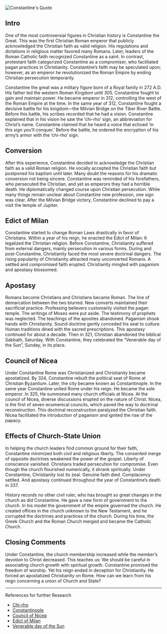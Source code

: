 <!--properties
title=Constantine
id=PlcMj6uIHt
authorKey=wendly
image=https://servone.wspecs.com/wspecs/full/constantine.jpg
publish=true
summary=History records the acts of no other civil ruler who has wrought so great changes in the church as did Constantine. He gave a new form of government to the church, having for his model the government of the empire. He created offices in the church unknown to the New Testament, and he corrupted the doctrines and practices of the church.
created=Fri Apr 22 2016 20:03:32 GMT+0300 (EEST)
updated=Mon Feb 20 2017 05:37:49 GMT+0200 (EET)
searches=
-->

![Constantine's Quote](https://servone.wspecs.com/wspecs/full/constantine.jpg)
## Intro
One of the most controversial figures in Christian history is Constantine the Great. This was the first Christian Roman emperor that publicly acknowledged the Christian faith as valid religion. His regulations and dictations in religious matter favored many Romans. Later, leaders of the Roman Catholic faith recognized Constantine as a saint. In contrast, protestant faith categorized Constantine as a compromiser, who facilitated pagan practices in Christianity. Constantine’s faith may be speculated upon; however, as an emperor he revolutionized the Roman Empire by ending Christian persecution temporarily.

Constantine the great was a military figure born of a Royal family in 272 A.D. His father led the western Roman Kingdom until 305. Constantine fought to gain and maintain power. He became emperor in 312, controlling the west of the Roman Empire at the time. In the same year of 312, Constantine fought a decisive battle for his kingdom—the Milvian Bridge on the Tiber River Battle. Before this battle, his scribes recorded that he had a vision. Constantine explained that in his vision he saw the ‘chi-rho’ sign, an abbreviation for Christ’s name. Constantine claimed that he heard a voice that echoed ‘in this sign you’ll conquer.’ Before the battle, he ordered the encryption of his army’s armor with the ‘chi-rho’ sign.

## Conversion
After this experience, Constantine decided to acknowledge the Christian faith as a valid Roman religion. He vocally accepted the Christian faith but postponed his baptism until later. Many doubt the reasons for his dramatic conversion not being sincere. Constantine was reminded of his forefathers, who  persecuted the Christian, and yet as emperors they had a horrible death. He diplomatically changed course upon Christian persecution. While many things remain unclear about Constantine new profession, one sign was clear. After the Milvian Bridge victory, Constantine declined to pay a visit the temple of Jupiter.

## Edict of Milan
Constantine started to change Roman Laws drastically in favor of Christians. Within a year of his reign, he enacted the Edict of Milan: It legalized the Christian religion. Before Constantine, Christianity suffered from external dangers, mainly persecution in various forms. During and post-Constantine, Christianity faced the most severe doctrinal dangers. The rising popularity of Christianity attracted many unconverted Romans. A settled and compromised faith erupted. Christianity mingled with paganism and apostasy blossomed.

## Apostasy
Romans become Christians and Christians became Roman. The line of demarcation between the two blurred. New converts maintained their sacrificial practice. Professing believers customarily visited the pagan temple. The writings of Moses were put aside. The testimony of prophets was neglected. The teachings of the apostles abandoned. Paganism shook hands with Christianity. Sound doctrine gently conceded his seat to culture. Human traditions dined with the sacred prescriptions. This apostasy continued for about a decade. Then in 321, Christian abandoned the biblical Sabbath, Saturday. With Constantine, they celebrated the “Venerable day of the Sun”, Sunday, in its place.

## Council of Nicea
Under Constantine Rome was Christianized and Christianity became apostatized. By 324, Constantine rebuilt the political seat of Rome at Christian Byzantium. Later, the city became known as Constantinople. In the same year Constantine united Rome under his reign. He became the sole emperor. In 325, He summoned many church officials at Nicea. At the council of Nicea, diverse discussions erupted on the nature of Christ. Nicea, is the first of seven ecumenical councils, which paved the way to doctrinal reconstruction. This doctrinal reconstruction paralyzed the Christian faith. Nicea facilitated the introduction of paganism and ignited the rise of the papacy.

## Effects of Church-State Union
In helping the church leaders find common ground for their faith, Constantine minimized both civil and religious liberty. The consented merge of opposite doctrines weakened the power of the gospel. Liberty of conscience vanished. Christians traded persecution for compromise. Even though the church flourished numerically, it shrank spiritually. Under Constantine, Christianity lost its zeal. Genuine faith died. Complacency settled. And apostasy continued throughout the year of Constantine’s death in 337.

History records no other civil ruler, who has brought so great changes in the church as did Constantine. He gave a new form of government to the church. In his model the government of the empire governed the church. He created offices in the church unknown to the New Testament, and he corrupted the doctrines and practices of the church. During his time, the Greek Church and the Roman Church merged and became the Catholic Church.

## Closing Comments
Under Constantine, the church membership increased while the member’s devotion to Christ decreased. This teaches us: We should be careful in associating church growth with spiritual growth. Constantine promised the freedom of worship. Yet his reign ended in deception for Christianity. He forced an apostatized Christianity on Rome. How can we learn from his reign concerning a union of Church and State?

---
References for further Research
* [Chi-rho](https://www.google.com/#q=chi+rho)
* [Constantinople](https://www.google.com/#q=Constantinople)
* [Council of Nicea](https://www.google.com/#q=council+of+nicea)
* [Edict of Milan](https://www.google.com/#q=edict+of+milan)
* [Venerable day of the Sun](https://www.google.com/#q=venerable+day+of+the+sun)
